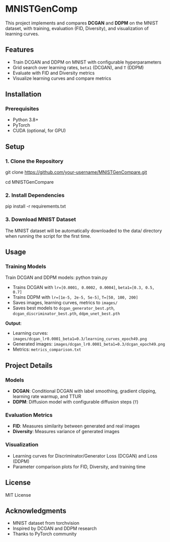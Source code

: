 # MNISTGenComp

This project implements and compares **DCGAN** and **DDPM** on the MNIST dataset, with training, evaluation (FID, Diversity), and visualization of learning curves.

## Features
- Train DCGAN and DDPM on MNIST with configurable hyperparameters  
- Grid search over learning rates, `beta1` (DCGAN), and `T` (DDPM)  
- Evaluate with FID and Diversity metrics  
- Visualize learning curves and compare metrics  

## Installation

### Prerequisites
- Python 3.8+  
- PyTorch  
- CUDA (optional, for GPU)  

## Setup

### 1. Clone the Repository


git clone https://github.com/your-username/MNISTGenCompare.git


cd MNISTGenCompare

### 2. Install Dependencies

pip install -r requirements.txt


### 3. Download MNIST Dataset

The MNIST dataset will be automatically downloaded to the data/ directory when running the script for the first time.

## Usage

### Training Models
Train DCGAN and DDPM models:  python train.py

- Trains DCGAN with `lr=[0.0001, 0.0002, 0.0004]`, `beta1=[0.3, 0.5, 0.7]`  
- Trains DDPM with `lr=[1e-5, 2e-5, 5e-5]`, `T=[50, 100, 200]`  
- Saves images, learning curves, metrics to `images/`  
- Saves best models to `dcgan_generator_best.pth`, `dcgan_discriminator_best.pth`, `ddpm_unet_best.pth`  

**Output**:  
- Learning curves: `images/dcgan_lr0.0001_beta1=0.3/learning_curves_epoch49.png`  
- Generated images: `images/dcgan_lr0.0001_beta1=0.3/dcgan_epoch49.png`  
- Metrics: `metrics_comparison.txt`  

## Project Details

### Models
- **DCGAN**: Conditional DCGAN with label smoothing, gradient clipping, learning rate warmup, and TTUR  
- **DDPM**: Diffusion model with configurable diffusion steps (`T`)  

### Evaluation Metrics
- **FID**: Measures similarity between generated and real images  
- **Diversity**: Measures variance of generated images  

### Visualization
- Learning curves for Discriminator/Generator Loss (DCGAN) and Loss (DDPM)  
- Parameter comparison plots for FID, Diversity, and training time

## License
MIT License

## Acknowledgments
- MNIST dataset from torchvision  
- Inspired by DCGAN and DDPM research  
- Thanks to PyTorch community
